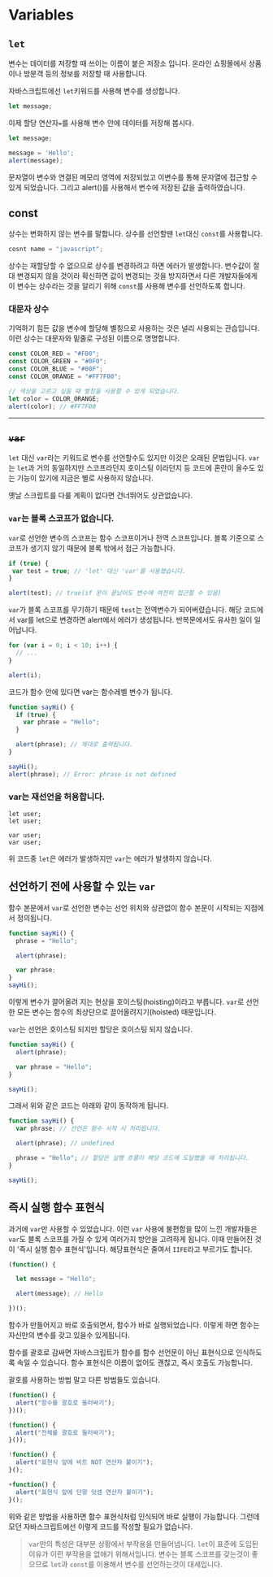 # Variables

## `let`

변수는 데이터를 저장할 때 쓰이는 이름이 붙은 저장소 입니다. 온라인 쇼핑몰에서 상품이나 방문객 등의 정보를 저장할 때 사용합니다.

자바스크립트에선 `let`키워드를 사용해 변수를 생성합니다.
```javascript
let message;
```

이제 할당 연산자`=`를 사용해 변수 안에 데이터를 저장해 봅시다.

```javascript
let message;

message = 'Hello';
alert(message);
```
 문자열이 변수와 연결된 메모리 영역에 저장되었고 이변수를 통해 문자열에 접근할 수 있게 되었습니다. 그리고 alert()를 사용해서 변수에 저장된 값을 출력하였습니다.

## const
상수는 변화하지 않는 변수를 말합니다. 상수를 선언할땐 `let`대신 `const`를 사용합니다.

```javascript
cosnt name = "javascript";
```
상수는 재할당할 수 없으므로 상수를 변경하려고 하면 에러가 발생합니다. 변수값이 절대 변경되지 않을 것이라 확신하면 값이 변경되는 것을 방지하면서 다른 개발자들에게 이 변수는 상수라는 것을 알리기 위해 `const`를 사용해 변수를 선언하도록 합니다.

### 대문자 상수

기억하기 힘든 값을 변수에 할당해 별칭으로 사용하는 것은 널리 사용되는 관습입니다. 이런 상수는 대문자와 밑줄로 구성된 이름으로 명명합니다.
```javascript
const COLOR_RED = "#F00";
const COLOR_GREEN = "#0F0";
const COLOR_BLUE = "#00F";
const COLOR_ORANGE = "#FF7F00";

// 색상을 고르고 싶을 때 별칭을 사용할 수 있게 되었습니다.
let color = COLOR_ORANGE;
alert(color); // #FF7F00
```


------------------------
## ~~`var`~~

 `let` 대신 `var`라는 키워드로 변수를 선언할수도 있지만 이것은 오래된 문법입니다. `var`는 `let`과 거의 동일하지만 스코프라던지 호이스팅 이라던지 등 코드에 혼란이 올수도 있는 기능이 있기에 지금은 별로 사용하지 않습니다.

 옛날 스크립트를 다룰 계획이 없다면 건너뛰어도 상관없습니다.

 ### `var`는 블록 스코프가 없습니다.
 `var`로 선언한 변수의 스코프는 함수 스코프이거나 전역 스코프입니다. 블록 기준으로 스코프가 생기지 않기 때문에 블록 밖에서 접근 가능합니다.

 ```javascript
 if (true) {
  var test = true; // 'let' 대신 'var'를 사용했습니다.
}

alert(test); // true(if 문이 끝났어도 변수에 여전히 접근할 수 있음)
 ```
`var`가 블록 스코프를 무기하기 때문에 `test`는 전역변수가 되어버렸습니다. 해당 코드에서 var를 let으로 변경하면 alert에서 에러가 생성됩니다.
반복문에서도 유사한 일이 일어납니다.

```javascript
for (var i = 0; i < 10; i++) {
  // ...
}

alert(i);
```

코드가 함수 안에 있다면 var는 함수레벨 변수가 됩니다.
```javascript
function sayHi() {
  if (true) {
    var phrase = "Hello";
  }

  alert(phrase); // 제대로 출력됩니다.
}

sayHi();
alert(phrase); // Error: phrase is not defined
```

### var는 재선언을 허용합니다.

```
let user;
let user;
```

```
var user;
var user;
```

위 코드중 `let`은 에러가 발생하지만 `var`는 에러가 발생하지 않습니다.

## 선언하기 전에 사용할 수 있는 `var`
함수 본문에서 `var`로 선언한 변수는 선언 위치와 상관없이 함수 본문이 시작되는 지점에서 정의됩니다.
```javascript
function sayHi() {
  phrase = "Hello";

  alert(phrase);

  var phrase;
}
sayHi();
```
이렇게 변수가 끌어올려 지는 현상을 호이스팅(hoisting)이라고 부릅니다. `var`로 선언한 모든 변수는 함수의 최상단으로 끌어올려지기(hoisted) 때문입니다.


`var`는 선언은 호이스팅 되지만 할당은 호이스팅 되지 않습니다.
```javascript
function sayHi() {
  alert(phrase);

  var phrase = "Hello";
}

sayHi();
```
그래서 위와 같은 코드는 아래와 같이 동작하게 됩니다.
```javascript
function sayHi() {
  var phrase; // 선언은 함수 시작 시 처리됩니다.

  alert(phrase); // undefined

  phrase = "Hello"; // 할당은 실행 흐름이 해당 코드에 도달했을 때 처리됩니다.
}

sayHi();
```

## 즉시 실행 함수 표현식
과거에 `var`만 사용할 수 있었습니다. 이런 `var` 사용에 불편함을 많이 느낀 개발자들은 `var`도 블록 스코프를 가질 수 있게 여러가지 방안을 고려하게 됩니다. 이때 만들어진 것이 '즉시 실행 함수 표현식'입니다. 해당표현식은 줄여서 `IIFE`라고 부르기도 합니다.

```javascript
(function() {

  let message = "Hello";

  alert(message); // Hello

})();
```
함수가 만들어지고 바로 호출되면서, 함수가 바로 실행되었습니다. 이렇게 하면 함수는 자신만의 변수를 갖고 있을수 있게됩니다.

함수를 괄호로 감싸면 자바스크립트가 함수를 함수 선언문이 아닌 표현식으로 인식하도록 속일 수 있습니다. 함수 표현식은 이름이 없어도 괜찮고, 즉시 호출도 가능합니다.

괄호를 사용하는 방법 말고 다른 방법들도 있습니다.
```javascript
(function() {
  alert("함수를 괄호로 둘러싸기");
})();

(function() {
  alert("전체를 괄호로 둘러싸기");
}());

!function() {
  alert("표현식 앞에 비트 NOT 연산자 붙이기");
}();

+function() {
  alert("표현식 앞에 단항 덧셈 연산자 붙이기");
}();
```
위와 같은 방법을 사용하면 함수 표현식처럼 인식되어 바로 실행이 가능합니다. 그런데 모던 자바스크립트에선 이렇게 코드를 작성할 필요가 없습니다.

> `var`만의 특성은 대부분 상황에서 부작용을 만들어냅니다. `let`이 표준에 도입된 이유가 이런 부작용을 없애기 위해서입니다. 변수는 블록 스코프를 갖는것이 좋으므로 `let`과 `const`를 이용해서 변수를 선언하는것이 대세입니다.